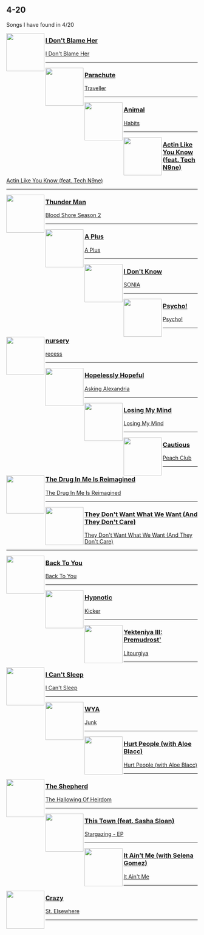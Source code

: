 ## 4-20
[start-desc]: #

Songs I have found in 4&#x2F;20

[end-desc]: #

<img align="left" width="100" height="100" src="https://i.scdn.co/image/ab67616d0000b27318bf0ba469d78132cf8a7ea0">

### [I Don't Blame Her](https://open.spotify.com/go?uri=spotify:track:0lQUvuVwH0fDqbu8aEY84O)
[I Don't Blame Her](https://open.spotify.com/go?uri=spotify:album:5Po0k0tsvOcolFsiSoP6Xq)

---


<img align="left" width="100" height="100" src="https://i.scdn.co/image/ab67616d0000b273540fc1d083eac5bcff8dad21">

### [Parachute](https://open.spotify.com/go?uri=spotify:track:5jROdl6MhcmP3O7h2sVgtw)
[Traveller](https://open.spotify.com/go?uri=spotify:album:7lxHnls3yQNl8B9bILmHj7)

---


<img align="left" width="100" height="100" src="https://i.scdn.co/image/ab67616d0000b27326ca7305db69aa21efcf2b7a">

### [Animal](https://open.spotify.com/go?uri=spotify:track:1fBl642IhJOE5U319Gy2Go)
[Habits](https://open.spotify.com/go?uri=spotify:album:7xpjpdislqMXOCw5xsDt4g)

---


<img align="left" width="100" height="100" src="https://i.scdn.co/image/ab67616d0000b2734fabc723e2d97243d4a207fe">

### [Actin Like You Know (feat. Tech N9ne)](https://open.spotify.com/go?uri=spotify:track:53IgtZMZraHkYGKZY7hyLY)
[Actin Like You Know (feat. Tech N9ne)](https://open.spotify.com/go?uri=spotify:album:5ZVNCX4f6py7BkY9UR6x11)

---


<img align="left" width="100" height="100" src="https://i.scdn.co/image/ab67616d0000b2734080317bbaf1ea9956767434">

### [Thunder Man](https://open.spotify.com/go?uri=spotify:track:2KmFKaUoWcteeDobI68uka)
[Blood Shore Season 2](https://open.spotify.com/go?uri=spotify:album:1gylfqMj0edhomts9vZL7d)

---


<img align="left" width="100" height="100" src="https://i.scdn.co/image/ab67616d0000b27356c2fab3492eb34a5f78dbee">

### [A Plus](https://open.spotify.com/go?uri=spotify:track:1cvoD6PhuF31q08aaZYjki)
[A Plus](https://open.spotify.com/go?uri=spotify:album:6lQQrUDiu3VVIPQoelc2Mo)

---


<img align="left" width="100" height="100" src="https://i.scdn.co/image/ab67616d0000b2731c45c48e1731b3d933836fc8">

### [I Don't Know](https://open.spotify.com/go?uri=spotify:track:6D3MRIy9J0TBKbTJkcIH4Z)
[SONIA](https://open.spotify.com/go?uri=spotify:album:3WeHZL55vfpoBKbRSzPUAB)

---


<img align="left" width="100" height="100" src="https://i.scdn.co/image/ab67616d0000b2733792728795c4088d22073028">

### [Psycho!](https://open.spotify.com/go?uri=spotify:track:5LKkteRQ1wWv7XCIEA5F2q)
[Psycho!](https://open.spotify.com/go?uri=spotify:album:6ChjmOXtkJ46LPliLbEt8C)

---


<img align="left" width="100" height="100" src="https://i.scdn.co/image/ab67616d0000b2734f33d03da09cfdf70aa804f3">

### [nursery](https://open.spotify.com/go?uri=spotify:track:2napy7uG4RI74SoyKJVGl5)
[recess](https://open.spotify.com/go?uri=spotify:album:2i2J6QneO1x319QCJLkTBa)

---


<img align="left" width="100" height="100" src="https://i.scdn.co/image/ab67616d0000b2734344e4e5e6089b9abef1ecb9">

### [Hopelessly Hopeful](https://open.spotify.com/go?uri=spotify:track:1jDrYPoiTVcWNybb2kySD0)
[Asking Alexandria](https://open.spotify.com/go?uri=spotify:album:0dYHTESEegNj0dkIFGWy2d)

---


<img align="left" width="100" height="100" src="https://i.scdn.co/image/ab67616d0000b27384cdc8828201b7f6a1e38b73">

### [Losing My Mind](https://open.spotify.com/go?uri=spotify:track:1qPlNM2FaEWCMSxpVR5XeH)
[Losing My Mind](https://open.spotify.com/go?uri=spotify:album:4njMx2T4XVqlu43LCNHolm)

---


<img align="left" width="100" height="100" src="https://i.scdn.co/image/ab67616d0000b2739b99d9650530e72b042e4c31">

### [Cautious](https://open.spotify.com/go?uri=spotify:track:1Z7DlH9AeV59TyD0LQTvNi)
[Peach Club](https://open.spotify.com/go?uri=spotify:album:5QJllrmYgOY5k5qWegblAX)

---


<img align="left" width="100" height="100" src="https://i.scdn.co/image/ab67616d0000b273f2ba4db0d179a61a0615ca11">

### [The Drug In Me Is Reimagined](https://open.spotify.com/go?uri=spotify:track:5GIWP2q6p92lFA10KUuL0z)
[The Drug In Me Is Reimagined](https://open.spotify.com/go?uri=spotify:album:6jYHiDFvM3aRaUVhd0FZkk)

---


<img align="left" width="100" height="100" src="https://i.scdn.co/image/ab67616d0000b27314be855a9035c9154ee6970c">

### [They Don't Want What We Want (And They Don't Care)](https://open.spotify.com/go?uri=spotify:track:4mRjkI6oIwbSCACGICcZKr)
[They Don't Want What We Want (And They Don't Care)](https://open.spotify.com/go?uri=spotify:album:1N0zHaJXe7t5hmGcCSiz38)

---


<img align="left" width="100" height="100" src="https://i.scdn.co/image/ab67616d0000b2730317c9c849180ba99c600491">

### [Back To You](https://open.spotify.com/go?uri=spotify:track:5cA5uzhbAQ3P8ZRnyeCnGV)
[Back To You](https://open.spotify.com/go?uri=spotify:album:1MWhybKgZUjJbarvNSBIim)

---


<img align="left" width="100" height="100" src="https://i.scdn.co/image/ab67616d0000b27345108945892f2bae307486e1">

### [Hypnotic](https://open.spotify.com/go?uri=spotify:track:2zsWRxMcUdGjj8TnWkVKw0)
[Kicker](https://open.spotify.com/go?uri=spotify:album:600XgAY1N6sRPVczmBogiF)

---


<img align="left" width="100" height="100" src="https://i.scdn.co/image/ab67616d0000b27370f1478ee067f821e1c88d21">

### [Yekteniya III: Premudrost'](https://open.spotify.com/go?uri=spotify:track:3Zrw75j8QqR9YLmiVDtr5V)
[Litourgiya](https://open.spotify.com/go?uri=spotify:album:3cFjEhmqQEf61ueibVn8Fi)

---


<img align="left" width="100" height="100" src="https://i.scdn.co/image/ab67616d0000b27337f3921f2da511ac84360d4d">

### [I Can't Sleep](https://open.spotify.com/go?uri=spotify:track:4LCWWo1wrtVj1pSzxt1BSW)
[I Can't Sleep](https://open.spotify.com/go?uri=spotify:album:55FyXZDFtXAA4Wz7tzpsHx)

---


<img align="left" width="100" height="100" src="https://i.scdn.co/image/ab67616d0000b2731ba9362632e9b1f5669cb97c">

### [WYA](https://open.spotify.com/go?uri=spotify:track:1Jj0GvrQqwRrcv0VSLiusw)
[Junk](https://open.spotify.com/go?uri=spotify:album:6sid9RN71tWaLOSkmQ2x3d)

---


<img align="left" width="100" height="100" src="https://i.scdn.co/image/ab67616d0000b273f9199ab916f56d486cf5b04b">

### [Hurt People (with Aloe Blacc)](https://open.spotify.com/go?uri=spotify:track:2fED2BndjHEETxBoZ4xMHb)
[Hurt People (with Aloe Blacc)](https://open.spotify.com/go?uri=spotify:album:5G987h8uFAMrgBKNs5BAcu)

---


<img align="left" width="100" height="100" src="https://i.scdn.co/image/ab67616d0000b273d803a2b1e20b13d9e0a8d7db">

### [The Shepherd](https://open.spotify.com/go?uri=spotify:track:6LhYvZU30bcHAIRDFzKwzL)
[The Hallowing Of Heirdom](https://open.spotify.com/go?uri=spotify:album:4bFoOYVrTtiBVv6ZMQV6jL)

---


<img align="left" width="100" height="100" src="https://i.scdn.co/image/ab67616d0000b273a333559091297eda04eba27c">

### [This Town (feat. Sasha Sloan)](https://open.spotify.com/go?uri=spotify:track:4aSfgWmRa9KsISD4Jmx7QB)
[Stargazing - EP](https://open.spotify.com/go?uri=spotify:album:2sPYPyDFwgi1jrRTGhoxq2)

---


<img align="left" width="100" height="100" src="https://i.scdn.co/image/ab67616d0000b273f9dcc529e62f2a4675f88738">

### [It Ain’t Me (with Selena Gomez)](https://open.spotify.com/go?uri=spotify:track:12GEpg2XOPyqk03JZEZnJs)
[It Ain't Me](https://open.spotify.com/go?uri=spotify:album:4VNy5ifZtW3E9SgffbGEti)

---


<img align="left" width="100" height="100" src="https://i.scdn.co/image/ab67616d0000b273670f4666a378de834285eb33">

### [Crazy](https://open.spotify.com/go?uri=spotify:track:2N5zMZX7YeL1tico8oQxa9)
[St. Elsewhere](https://open.spotify.com/go?uri=spotify:album:7p2aWivr9OLXocSTTKtG9B)

---


